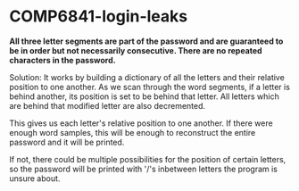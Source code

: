 # COMP6841-login-leaks
**All three letter segments are part of the password and are guaranteed to be in order
but not necessarily consecutive. There are no repeated characters in the password.**

Solution: It works by building a dictionary of all the letters and their relative position to one another. As we scan through the word segments, if a letter is behind another, its position is set to be behind that letter. All letters which are behind that modified letter are also decremented.

This gives us each letter's relative position to one another. If there were enough word samples, this will be enough to reconstruct the entire password and it will be printed.

If not, there could be multiple possibilities for the position of certain letters, so the password will be printed with '/'s inbetween letters the program is unsure about.
